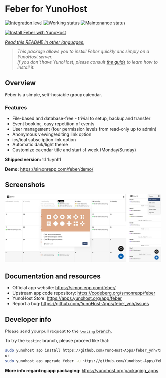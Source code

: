 <!--
N.B.: This README was automatically generated by <https://github.com/YunoHost/apps/tree/master/tools/readme_generator>
It shall NOT be edited by hand.
-->

# Feber for YunoHost

[![Integration level](https://dash.yunohost.org/integration/feber.svg)](https://ci-apps.yunohost.org/ci/apps/feber/) ![Working status](https://ci-apps.yunohost.org/ci/badges/feber.status.svg) ![Maintenance status](https://ci-apps.yunohost.org/ci/badges/feber.maintain.svg)

[![Install Feber with YunoHost](https://install-app.yunohost.org/install-with-yunohost.svg)](https://install-app.yunohost.org/?app=feber)

*[Read this README in other languages.](./ALL_README.md)*

> *This package allows you to install Feber quickly and simply on a YunoHost server.*  
> *If you don't have YunoHost, please consult [the guide](https://yunohost.org/install) to learn how to install it.*

## Overview

Feber is a simple, self-hostable group calendar.

### Features

- File-based and database-free - trivial to setup, backup and transfer
- Event booking, easy repetition of events
- User management (four permission levels from read-only up to admin)
- Anonymous viewing/editing link option
- ics/ical subscription link option
- Automatic dark/light theme
- Customize calendar title and start of week (Monday/Sunday)



**Shipped version:** 1.1.1~ynh1

**Demo:** <https://simonrepp.com/feber/demo/>

## Screenshots

![Screenshot of Feber](./doc/screenshots/screenshot.png)

## Documentation and resources

- Official app website: <https://simonrepp.com/feber/>
- Upstream app code repository: <https://codeberg.org/simonrepp/feber>
- YunoHost Store: <https://apps.yunohost.org/app/feber>
- Report a bug: <https://github.com/YunoHost-Apps/feber_ynh/issues>

## Developer info

Please send your pull request to the [`testing` branch](https://github.com/YunoHost-Apps/feber_ynh/tree/testing).

To try the `testing` branch, please proceed like that:

```bash
sudo yunohost app install https://github.com/YunoHost-Apps/feber_ynh/tree/testing --debug
or
sudo yunohost app upgrade feber -u https://github.com/YunoHost-Apps/feber_ynh/tree/testing --debug
```

**More info regarding app packaging:** <https://yunohost.org/packaging_apps>
